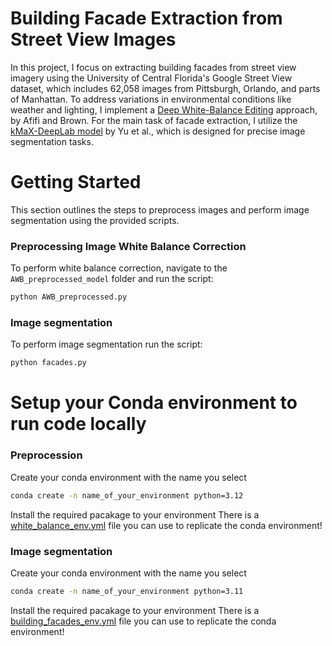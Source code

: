 # Building Facade Extraction from Street View Images

In this project, I focus on extracting building facades from street view imagery using the University of Central Florida's Google Street View dataset, which includes 62,058 images from Pittsburgh, Orlando, and parts of Manhattan. To address variations in environmental conditions like weather and lighting, I implement a [Deep White-Balance Editing](https://openaccess.thecvf.com/content_CVPR_2020/html/Afifi_Deep_White-Balance_Editing_CVPR_2020_paper.html) approach, by Afifi and Brown. For the main task of facade extraction, I utilize the [kMaX-DeepLab model](https://arxiv.org/abs/2207.04044) by Yu et al., which is designed for precise image segmentation tasks.

# Getting Started

This section outlines the steps to preprocess images and perform image segmentation using the provided scripts.

### Preprocessing Image White Balance Correction
To perform white balance correction, navigate to the `AWB_preprocessed_model` folder and run the script:
```bash
python AWB_preprocessed.py
```
### Image segmentation
To perform image segmentation run the script:
```bash
python facades.py
```
# Setup your Conda environment to run code locally
### Preprocession
Create your conda environment with the name you select
```bash
conda create -n name_of_your_environment python=3.12
```
Install the required pacakage to your environment There is a [white_balance_env.yml](https://github.com/SHL47/INFO698_SHIHHSUAN_LO_Capstone/blob/main/white_balance_env.yml) file you can use to replicate the conda environment!
### Image segmentation
Create your conda environment with the name you select
```bash
conda create -n name_of_your_environment python=3.11
```
Install the required pacakage to your environment There is a [building_facades_env.yml](https://github.com/SHL47/INFO698_SHIHHSUAN_LO_Capstone/blob/main/building_facades_env.yml) file you can use to replicate the conda environment!
